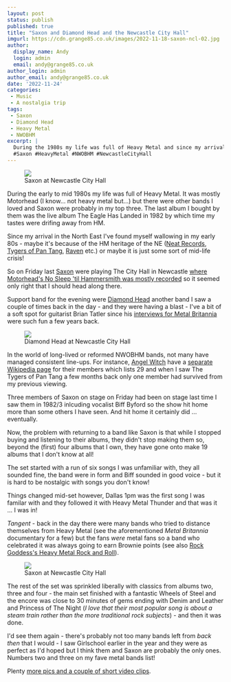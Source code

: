 ```yaml
---
layout: post
status: publish
published: true
title: "Saxon and Diamond Head and the Newcastle City Hall"
imgurl: https://cdn.grange85.co.uk/images/2022-11-18-saxon-ncl-02.jpg
author:
  display_name: Andy
  login: admin
  email: andy@grange85.co.uk
author_login: admin
author_email: andy@grange85.co.uk
date: '2022-11-24'
categories:
 - Music
 - A nostalgia trip
tags:
 - Saxon
 - Diamond Head
 - Heavy Metal
 - NWOBHM
excerpt: |
  During the 1980s my life was full of Heavy Metal and since my arrival in the North East I've found myself wallowing in that period. Maybe because of the HM heritage of the NE or maybe it's some sort of mid-life crisis! On Friday last Saxon were playing The City Hall in Newcastle so it seemed only right that I should head along there.
  #Saxon #HeavyMetal #NWOBHM #NewcastleCityHall
---
```

<figure class="aligncenter"><img src="https://cdn.grange85.co.uk/images/2022-11-18-saxon-ncl-01.jpg" class="img-responsive" /><figcaption>Saxon at Newcastle City Hall</figcaption></figure>

During the early to mid 1980s my life was full of Heavy Metal. It was mostly Motorhead (I know... not heavy metal but...) but there were other bands I loved and Saxon were probably in my top three. The last album I bought by them was the live album The Eagle Has Landed in 1982 by which time my tastes were drifing away from HM.

Since my arrival in the North East I've found myself wallowing in my early 80s - maybe it's because of the HM heritage of the NE ([Neat Records](https://en.wikipedia.org/wiki/Neat_Records), [Tygers of Pan Tang](https://en.wikipedia.org/wiki/Tygers_of_Pan_Tang), [Raven](https://en.wikipedia.org/wiki/Raven_(band)) etc.) or maybe it is just some sort of mid-life crisis!

So on Friday last [Saxon](https://en.wikipedia.org/wiki/Saxon_(band)) were playing The City Hall in Newcastle [where Motorhead's No Sleep 'til Hammersmith was mostly recorded](https://www.grange85.co.uk/living-by-the-water/2022/05/17/things-i-knew-2/) so it seemed only right that I should head along there.

Support band for the evening were [Diamond Head](https://en.wikipedia.org/wiki/Diamond_Head_(English_band)) another band I saw a couple of times back in the day - and they were having a blast - I've a bit of a soft spot for guitarist Brian Tatler since his [interviews for Metal Britannia](https://www.bbc.co.uk/programmes/p006mxw6) were such fun a few years back.

<figure class="aligncenter"><img src="https://cdn.grange85.co.uk/images/2022-11-18-diamond-head-ncl.jpg" class="img-responsive" /><figcaption>Diamond Head at Newcastle City Hall</figcaption></figure>

In the world of long-lived or reformed NWOBHM bands, not many have managed consistent line-ups. For instance, [Angel Witch](https://en.wikipedia.org/wiki/Angel_Witch) have a [separate Wikipedia page](https://en.wikipedia.org/wiki/List_of_Angel_Witch_members) for their members which lists 29 and when I saw The Tygers of Pan Tang a few months back only one member had survived from my previous viewing.

Three members of Saxon on stage on Friday had been on stage last time I saw them in 1982/3 inlcuding vocalist Biff Byford so the show hit home more than some others I have seen. And hit home it certainly did ... eventually.

Now, the problem with returning to a band like Saxon is that while I stopped buying and listening to their albums, they didn't stop making them so, beyond the (first) four albums that I own, they have gone onto make 19 albums that I don't know at all! 

The set started with a run of six songs I was unfamiliar with, they all sounded fine, the band were in form and Biff sounded in good voice - but it is hard to be nostalgic with songs you don't know!

Things changed mid-set however, Dallas 1pm was the first song I was familar with and they followed it with Heavy Metal Thunder and that was it ... I was in!

_Tangent_ - back in the day there were many bands who tried to distance themselves from Heavy Metal (see the aforementioned _Metal Britannia_ documentary for a few) but the fans _were_ metal fans so a band who celebrated it was always going to earn Brownie points (see also [Rock Goddess's Heavy Metal Rock and Roll](https://www.youtube.com/watch?v=jLwnoScjnQU)).

<figure class="aligncenter"><img src="https://cdn.grange85.co.uk/images/2022-11-18-saxon-ncl-02.jpg" class="img-responsive" /><figcaption>Saxon at Newcastle City Hall</figcaption></figure>

The rest of the set was sprinkled liberally with classics from albums two, three and four - the main set finished with a fantastic Wheels of Steel and the encore was close to 30 minutes of gems ending with Denim and Leather and Princess of The Night (_I love that their most popular song is about a steam train rather than the more traditional rock subjects_) - and then it was done.

I'd see them again - there's probably not too many bands left from _back then_ that I would - I saw Girlschool earlier in the year and they were as perfect as I'd hoped but I think them and Saxon are probably the only ones. Numbers two and three on my fave metal bands list!

Plenty [more pics and a couple of short video clips](https://photos.google.com/share/AF1QipPwbdD4c3sVinAftFwnSRWrb9radmctK-uR2IvgDmJf2DIZTfsSiO7soTf3Ig5NBQ?key=SlNLUG90WENIRG1HNWhhME5URHo5b1VVOUYwLUNB).
